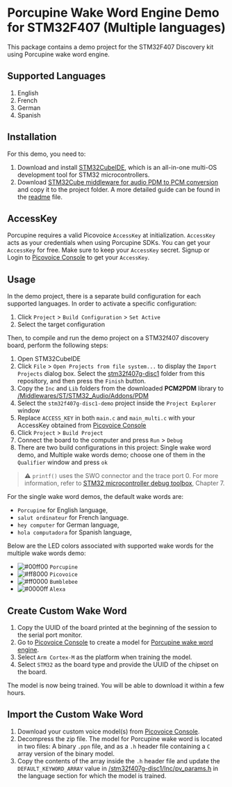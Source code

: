 # Porcupine Wake Word Engine Demo for STM32F407 (Multiple languages)

This package contains a demo project for the STM32F407 Discovery kit using Porcupine wake word engine. 

## Supported Languages

1. English
2. French
3. German
4. Spanish

## Installation

For this demo, you need to: 
1. Download and install [STM32CubeIDE](https://www.st.com/en/development-tools/stm32cubeide.html), which is an all-in-one multi-OS development tool for STM32 microcontrollers.
1. Download [STM32Cube middleware for audio PDM to PCM conversion](https://www.st.com/en/licensed-software/audiopdm-mw.html) and copy it to the project folder. A more detailed guide can be found in the [readme](./stm32f407g-disc1/Middlewares/ST/STM32_Audio/Addons/PDM/readme.txt) file.

## AccessKey

Porcupine requires a valid Picovoice `AccessKey` at initialization. `AccessKey` acts as your credentials when using Porcupine SDKs.
You can get your `AccessKey` for free. Make sure to keep your `AccessKey` secret.
Signup or Login to [Picovoice Console](https://console.picovoice.ai/) to get your `AccessKey`.

## Usage

In the demo project, there is a separate build configuration for each supported languages. In order to activate a specific configuration:

1. Click `Project` > `Build Configuration` > `Set Active`
2. Select the target configuration

Then, to compile and run the demo project on a STM32f407 discovery board, perform the following steps:

1. Open STM32CubeIDE
2. Click `File` > `Open Projects from file system...` to display the `Import Projects` dialog box. Select the [stm32f407g-disc1](./stm32f407g-disc1) folder from this repository, and then press the `Finish` button.
3. Copy the `Inc` and `Lib` folders from the downloaded **PCM2PDM** library to [/Middlewares/ST/STM32_Audio/Addons/PDM](./stm32f407g-disc1/Middlewares/ST/STM32_Audio/Addons/PDM)
4. Select the `stm32f407g-disc1-demo` project inside the `Project Explorer` window
5. Replace `ACCESS_KEY` in both `main.c` and `main_multi.c` with your AccessKey obtained from [Picovoice Console](https://console.picovoice.ai/)
6. Click `Project` > `Build Project`
7. Connect the board to the computer and press `Run` > `Debug`
8. There are two build configurations in this project: Single wake word demo, and Multiple wake words demo; choose one of them in the `Qualifier` window and press `ok`

> :warning: `printf()` uses the SWO connector and the trace port 0. For more information, refer to [STM32 microcontroller debug toolbox](https://www.st.com/resource/en/application_note/dm00354244-stm32-microcontroller-debug-toolbox-stmicroelectronics.pdf), Chapter 7.

For the single wake word demos, the default wake words are:

- `Porcupine` for English language,
- `salut ordinateur` for French language.
- `hey computer` for German language,
- `hola computadora` for Spanish language,

Below are the LED colors associated with supported wake words for the multiple wake words demo:

- ![#00ff00](https://via.placeholder.com/15/00ff00/000000?text=+) `Porcupine`
- ![#ff8000](https://via.placeholder.com/15/ff8000/000000?text=+) `Picovoice`
- ![#ff0000](https://via.placeholder.com/15/ff0000/000000?text=+) `Bumblebee`
- ![#0000ff](https://via.placeholder.com/15/0000ff/000000?text=+) `Alexa`

## Create Custom Wake Word

1. Copy the UUID of the board printed at the beginning of the session to the serial port monitor.
2. Go to [Picovoice Console](https://console.picovoice.ai/) to create a model for [Porcupine wake word engine](https://picovoice.ai/docs/quick-start/console-porcupine/).
3. Select `Arm Cortex-M` as the platform when training the model.
4. Select `STM32` as the board type and provide the UUID of the chipset on the board.

The model is now being trained. You will be able to download it within a few hours.

## Import the Custom Wake Word

1. Download your custom voice model(s) from [Picovoice Console](https://console.picovoice.ai/).
2. Decompress the zip file. The model for Porcupine wake word is located in two files: A binary `.ppn` file, and as a `.h` header file containing a `C` array version of the binary model.
3. Copy the contents of the array inside the `.h` header file and update the `DEFAULT_KEYWORD_ARRAY` value in [/stm32f407g-disc1/Inc/pv_params.h](./stm32f407g-disc1/Inc/pv_params.h) in the language section for which the model is trained.
